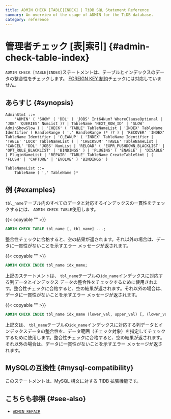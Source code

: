 ```yaml
---
title: ADMIN CHECK [TABLE|INDEX] | TiDB SQL Statement Reference
summary: An overview of the usage of ADMIN for the TiDB database.
category: reference
---
```


# 管理者チェック [表|索引] {#admin-check-table-index}

`ADMIN CHECK [TABLE|INDEX]`ステートメントは、テーブルとインデックスのデータの整合性をチェックします。 [FOREIGN KEY 制約](/foreign-key.md)チェックには対応していません。

## あらすじ {#synopsis}

```ebnf+diagram
AdminStmt ::=
    'ADMIN' ( 'SHOW' ( 'DDL' ( 'JOBS' Int64Num? WhereClauseOptional | 'JOB' 'QUERIES' NumList )? | TableName 'NEXT_ROW_ID' | 'SLOW' AdminShowSlow ) | 'CHECK' ( 'TABLE' TableNameList | 'INDEX' TableName Identifier ( HandleRange ( ',' HandleRange )* )? ) | 'RECOVER' 'INDEX' TableName Identifier | 'CLEANUP' ( 'INDEX' TableName Identifier | 'TABLE' 'LOCK' TableNameList ) | 'CHECKSUM' 'TABLE' TableNameList | 'CANCEL' 'DDL' 'JOBS' NumList | 'RELOAD' ( 'EXPR_PUSHDOWN_BLACKLIST' | 'OPT_RULE_BLACKLIST' | 'BINDINGS' ) | 'PLUGINS' ( 'ENABLE' | 'DISABLE' ) PluginNameList | 'REPAIR' 'TABLE' TableName CreateTableStmt | ( 'FLUSH' | 'CAPTURE' | 'EVOLVE' ) 'BINDINGS' )

TableNameList ::=
    TableName ( ',' TableName )*
```

## 例 {#examples}

`tbl_name`テーブル内のすべてのデータと対応するインデックスの一貫性をチェックするには、 `ADMIN CHECK TABLE`使用します。

{{< copyable "" >}}

```sql
ADMIN CHECK TABLE tbl_name [, tbl_name] ...;
```

整合性チェックに合格すると、空の結果が返されます。それ以外の場合は、データに一貫性がないことを示すエラー メッセージが返されます。

{{< copyable "" >}}

```sql
ADMIN CHECK INDEX tbl_name idx_name;
```

上記のステートメントは、 `tbl_name`テーブルの`idx_name`インデックスに対応する列データとインデックス データの整合性をチェックするために使用されます。整合性チェックに合格すると、空の結果が返されます。それ以外の場合は、データに一貫性がないことを示すエラー メッセージが返されます。

{{< copyable "" >}}

```sql
ADMIN CHECK INDEX tbl_name idx_name (lower_val, upper_val) [, (lower_val, upper_val)] ...;
```

上記文は、 `tbl_name`テーブルの`idx_name`インデックスに対応する列データとインデックスデータの整合性を、データ範囲（チェック対象）を指定してチェックするために使用します。整合性チェックに合格すると、空の結果が返されます。それ以外の場合は、データに一貫性がないことを示すエラー メッセージが返されます。

## MySQLの互換性 {#mysql-compatibility}

このステートメントは、MySQL 構文に対する TiDB 拡張機能です。

## こちらも参照 {#see-also}

-   [`ADMIN REPAIR`](/sql-statements/sql-statement-admin.md#admin-repair-statement)
